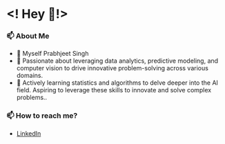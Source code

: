 # <! Hey 👋!>
### 📫 About Me
- 👋 Myself Prabhjeet Singh
- 👀 Passionate about leveraging data analytics, predictive modeling, and computer vision to drive innovative problem-solving across various domains.
- 🌱 Actively learning statistics and algorithms to delve deeper into the AI field. Aspiring to leverage these skills to innovate and solve complex problems..


### 📫 How to reach me? 
- [LinkedIn](https://www.linkedin.com/in/prabhjeetsingh95/)
<!---
prabhjeetsinghk/prabhjeetsinghk is a ✨ special ✨ repository because its `README.md` (this file) appears on your GitHub profile.
You can click the Preview link to take a look at your changes.
--->
